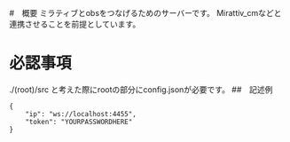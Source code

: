 #　概要
ミラティブとobsをつなげるためのサーバーです。
Mirattiv_cmなどと連携させることを前提としています。
# 必認事項
./(root)/src
と考えた際にrootの部分にconfig.jsonが必要です。
##　記述例
```
{
    "ip": "ws://localhost:4455",
    "token": "YOURPASSWORDHERE"
}
```